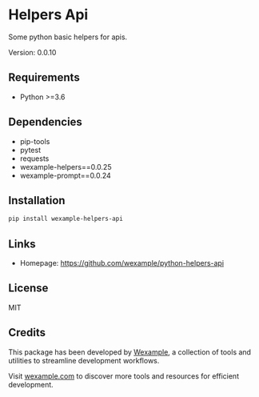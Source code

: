 # Helpers Api

Some python basic helpers for apis.

Version: 0.0.10

## Requirements

- Python >=3.6

## Dependencies

- pip-tools
- pytest
- requests
- wexample-helpers==0.0.25
- wexample-prompt==0.0.24

## Installation

```bash
pip install wexample-helpers-api
```

## Links

- Homepage: https://github.com/wexample/python-helpers-api

## License

MIT
## Credits

This package has been developed by [Wexample](https://wexample.com), a collection of tools and utilities to streamline development workflows.

Visit [wexample.com](https://wexample.com) to discover more tools and resources for efficient development.